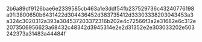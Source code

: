 2b6a89df9126bae6e2339585cb463a1e3ddf54fb237529736c43240776198a91:3800650b6431422d304436452d383735412d33303338203043453a3a324c3020312a393a304537203372316b202e4c72566f3a2e31682e6c312e2073506956623a68432c48342d3945314e2e2d31352e2e303033202e503242373a31483a44484f
